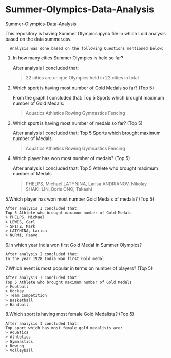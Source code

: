 # Summer-Olympics-Data-Analysis


Summer-Olympics-Data-Analysis

This repository is having Summer Olympics.ipynb file in which I did analysis based on the data summer.csv.

      Analysis was done based on the following Questions mentioned below:

1. In how many cities Summer Olympics is held so far?

     After analysis I concluded that:
     > 22 cities are unique
     > Olympics held in 22 cities in total

2. Which sport is having most number of Gold Medals so far? (Top 5)

    From the graph I concluded that:
    Top 5 Sports which brought maximum number of Gold Medals:
    >Aquatics
    >Athletics
    >Rowing
    >Gymnastics
    >Fencing


3. Which sport is having most number of medals so far? (Top 5)


    After analysis I concluded that:
    Top 5 Sports which brought maximum number of Medals:
    >Aquatics
    >Athletics
    >Rowing
    >Gymnastics
    >Fencing


4. Which player has won most number of medals? (Top 5)


    After analysis I concluded that:
    Top 5 Athlete who brought maximum number of Medals
    > PHELPS, Michael
    > LATYNINA, Larisa
    >ANDRIANOV, Nikolay
    >SHAKHLIN, Boris
    > ONO, Takashi


5.Which player has won most number Gold Medals of medals? (Top 5)


    After analysis I concluded that:
    Top 5 Athlete who brought maximum number of Gold Medals
    > PHELPS, Michael
    > LEWIS, Carl
    > SPITZ, Mark
    > LATYNINA, Larisa
    > NURMI, Paavo



6.In which year India won first Gold Medal in Summer Olympics?


    After analysis I concluded that:
    In the year 1928 India won first Gold medal



7.Which event is most popular in terms on number of players? (Top 5)


    After analysis I concluded that:
    Top 5 Athlete who brought maximum number of Gold Medals
    > Football
    > Hockey
    > Team Competition
    > Basketball
    > Handball




8.Which sport is having most female Gold Medalists? (Top 5)


    After analysis I concluded that:
    Top sport which has most female gold medalists are:
    > Aquatics
    > Athletics
    > Gymnastics
    > Rowing
    > Volleyball       
